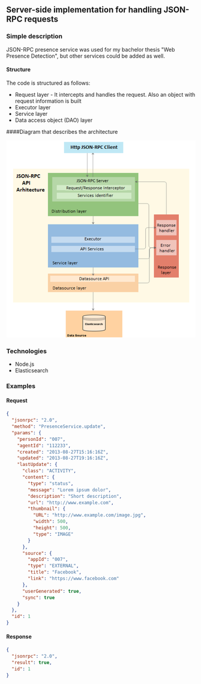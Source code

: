 ## Server-side implementation for handling JSON-RPC requests


### Simple description
 JSON-RPC presence service was used for my bachelor thesis "Web Presence Detection", 
but other services could be added as well.

#### Structure
 The code is structured as follows:
 * Request layer - It intercepts and handles the request. Also an object with request information is built
 * Executor layer
 * Service layer
 * Data access object (DAO) layer 
 
####Diagram that describes the architecture

![Architecture](/images/jsonrpc_diagram.png)

### Technologies
 * Node.js
 * Elasticsearch

### Examples

#### Request
```json
{
  "jsonrpc": "2.0",
  "method": "PresenceService.update",
  "params": {
    "personId": "007",
    "agentId": "112233",
    "created": "2013-08-27T15:16:16Z",
    "updated": "2013-08-27T19:16:16Z",
    "lastUpdate": {
      "class": "ACTIVITY",
      "content": {
        "type": "status",
        "message": "Lorem ipsum dolor",
        "description": "Short description",
        "url": "http://www.example.com",
        "thumbnail": {
          "URL": "http://www.example.com/image.jpg",
          "width": 500,
          "height": 500,
          "type": "IMAGE"
        }
      },
      "source": {
        "appId": "007",
        "type": "EXTERNAL",
        "title": "Facebook",
        "link": "https://www.facebook.com"
      },
      "userGenerated": true,
      "sync": true
    }
  },
  "id": 1
}
```

#### Response
```json
{
  "jsonrpc": "2.0",
  "result": true,
  "id": 1
}
```
